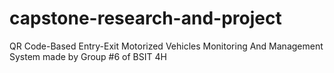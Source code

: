 # capstone-research-and-project
QR Code-Based Entry-Exit Motorized Vehicles Monitoring And Management System made by Group #6 of BSIT 4H
